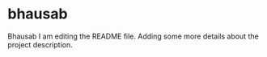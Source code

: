 # bhausab
Bhausab
I am editing the README file. Adding some more details about the project description.
